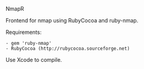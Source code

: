 NmapR

Frontend for nmap using RubyCocoa and ruby-nmap.


Requirements:

    - gem 'ruby-nmap' 
    - RubyCocoa (http://rubycocoa.sourceforge.net)
    
Use Xcode to compile.
    